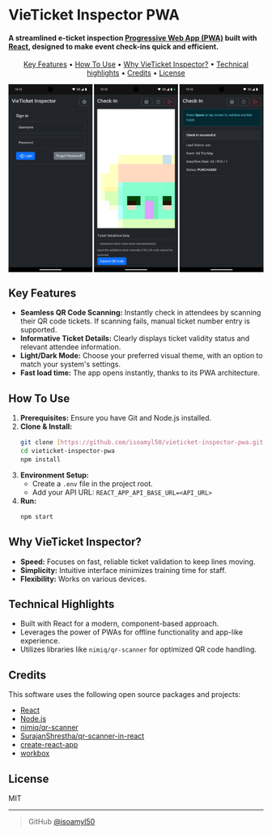 # VieTicket Inspector PWA

#### A streamlined e-ticket inspection <a href="https://web.dev/learn/pwa/" target="_blank">Progressive Web App (PWA)</a> built with <a href="https://react.dev/" target="_blank">React</a>, designed to make event check-ins quick and efficient.

<p align="center">
  <a href="#key-features">Key Features</a> •
  <a href="#how-to-use">How To Use</a> •
  <a href="#why-vieticket-inspector">Why VieTicket Inspector?</a> •
  <a href="#technical-highlights">Technical highlights</a> •
  <a href="#credits">Credits</a> •
  <a href="#license">License</a>
</p>

<div style="display: flex; flex-wrap: wrap; justify-content: space-between;">
  <img src="public/screenshots/narrow/1.png" alt="Login screenshot" style="width: 33%; max-width: 100%;">
  <img src="public/screenshots/narrow/2.png" alt="Scan to check-in screenshot" style="width: 33%; max-width: 100%;">
  <img src="public/screenshots/narrow/3.png" alt="Ticket details screenshot" style="width: 33%; max-width: 100%;">
</div>

## Key Features

* **Seamless QR Code Scanning:** Instantly check in attendees by scanning their QR code tickets. If scanning fails, manual ticket number entry is supported.
* **Informative Ticket Details:**  Clearly displays ticket validity status and relevant attendee information.
* **Light/Dark Mode:**  Choose your preferred visual theme, with an option to match your system's settings.
* **Fast load time:**  The app opens instantly, thanks to its PWA architecture.

## How To Use

1. **Prerequisites:** Ensure you have Git and Node.js installed.
2. **Clone & Install:**
   ```bash
   git clone [https://github.com/isoamyl50/vieticket-inspector-pwa.git](https://github.com/isoamyl50/vieticket-inspector-pwa.git)
   cd vieticket-inspector-pwa
   npm install
   ```
3. **Environment Setup:**
   - Create a `.env` file in the project root.
   - Add your API URL: `REACT_APP_API_BASE_URL=<API_URL>`
4. **Run:**
   ```bash
   npm start
   ```

## Why VieTicket Inspector?

* **Speed:**  Focuses on fast, reliable ticket validation to keep lines moving.
* **Simplicity:** Intuitive interface minimizes training time for staff.
* **Flexibility:** Works on various devices.

## Technical Highlights

* Built with React for a modern, component-based approach.
* Leverages the power of PWAs for offline functionality and app-like experience.
* Utilizes libraries like `nimiq/qr-scanner` for optimized QR code handling.

## Credits

This software uses the following open source packages and projects:

- [React](https://react.dev/)
- [Node.js](https://nodejs.org/)
- [nimiq/qr-scanner](https://github.com/nimiq/qr-scanner)
- [SurajanShrestha/qr-scanner-in-react](https://github.com/SurajanShrestha/qr-scanner-in-react)
- [create-react-app](https://create-react-app.dev/)
- [workbox](https://developers.google.com/web/tools/workbox)

## License

MIT

---

> GitHub [@isoamyl50](https://github.com/isoamyl50)
